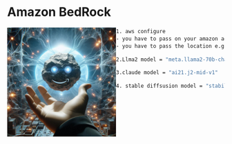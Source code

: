 # Amazon BedRock 

<img src="https://github.com/AIWalaBro/GenAI_Projects/blob/31224aa8124418d71789fbe419017837afed2a4a/AmazonBedRock/amazon%20image.jpeg" align="left" width=50% height=50% >

``` bash
1. aws configure
- you have to pass on your amazon access key and secret key to configure
- you have to pass the location e.g- us-east-1 and setup all the amazon CLI commands

```

``` bash
2.Llma2 model = "meta.llama2-70b-chat-v1"
```


``` bash
3.claude model = "ai21.j2-mid-v1"
```

``` bash
4. stable diffsusion model = "stability.stable-diffusion-xl-v0"
```



